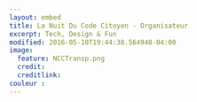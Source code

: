 ```yaml
---
layout: embed
title: La Nuit Du Code Citoyen - Organisateur
excerpt: Tech, Design & Fun
modified: 2016-05-10T19:44:38.564948-04:00
image:
  feature: NCCTransp.png
  credit:
  creditlink:
couleur : 
---
```


<div class="typeform-widget" data-url="https://xalava.typeform.com/to/lAJgOH" data-text="NuitCodeCitoyen - Organisateur" style="width:100%;height:90vh;"></div>
<script>(function(){var qs,js,q,s,d=document,gi=d.getElementById,ce=d.createElement,gt=d.getElementsByTagName,id='typef_orm',b='https://s3-eu-west-1.amazonaws.com/share.typeform.com/';if(!gi.call(d,id)){js=ce.call(d,'script');js.id=id;js.src=b+'widget.js';q=gt.call(d,'script')[0];q.parentNode.insertBefore(js,q)}})()</script>
